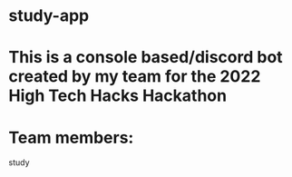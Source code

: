 # study-app

# This is a console based/discord bot created by my team for the 2022 High Tech Hacks Hackathon 

# Team members: 
study
